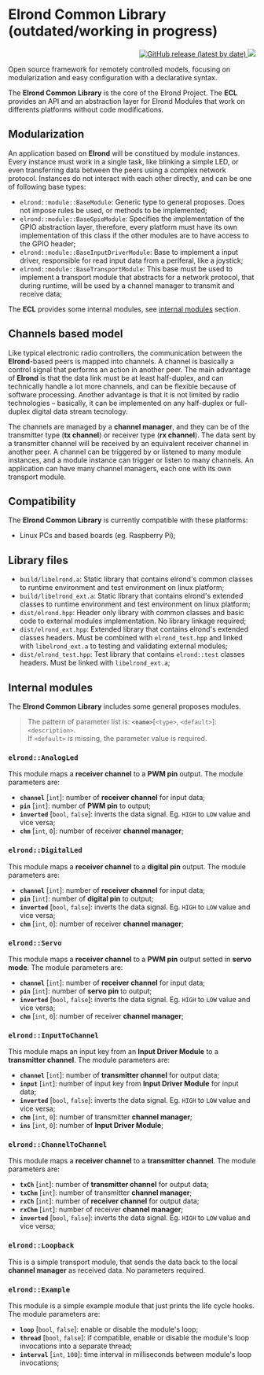 # Elrond Common Library (outdated/working in progress)

<p align="right" >
 <a href="https://github.com/edwino-stein/elrond-common/releases">
   <img alt="GitHub release (latest by date)" src="https://img.shields.io/github/v/release/edwino-stein/elrond-common?include_prereleases">
 </a>
 <img src="https://github.com/edwino-stein/elrond-common/workflows/Build%20and%20test/badge.svg" />

</p>

Open source framework for remotely controlled models, focusing on modularization and easy configuration with a declarative syntax.

The **Elrond Common Library** is the core of the Elrond Project. The **ECL** provides an API and an abstraction layer for Elrond Modules that work on differents platforms without code modifications.

## Modularization

An application based on **Elrond** will be constitued by module instances. Every instance must work in a single task, like blinking a simple LED, or even transferring data between the peers using a complex network protocol. Instances do not interact with each other directly, and can be one of following base types:


 - `elrond::module::BaseModule`: Generic type to general proposes. Does not impose rules be used, or methods to be implemented;
 - `elrond::module::BaseGpioModule`: Specifies the implementation of the GPIO abstraction layer, therefore, every platform must have its own implementation of this class if the other modules are to have access to the GPIO header;
 - `elrond::module::BaseInputDriverModule`: Base to implement a input driver, responsible for read input data from a periferal, like a joystick;
 - `elrond::module::BaseTransportModule`: This base must be used to implement a transport module that abstracts for a network protocol, that during runtime, will be used by a channel manager to transmit and receive data;

The **ECL** provides some internal modules, see [internal modules](#internal-modules) section.

## Channels based model

Like typical electronic radio controllers, the communication between the **Elrond**-based peers is mapped into channels. A channel is basically a control signal that performs an action in another peer. The main advantage of **Elrond** is that the data link must be at least half-duplex, and can technically handle a lot more channels, and can be flexible because of software processing. Another advantage is that it is not limited by radio technologies – basically, it can be implemented on any half-duplex or full-duplex digital data stream tecnology.

The channels are managed by a **channel manager**, and they can be of the transmitter type (**tx channel**) or receiver type (**rx channel**). The data sent by a transmitter channel will be received by an equivalent receiver channel in another peer. A channel can be triggered by or listened to many module instances, and a module instance can trigger or listen to many channels. An application can have many channel managers, each one with its own transport module.

## Compatibility

The **Elrond Common Library** is currently compatible with these platforms:

 - Linux PCs and based boards (eg. Raspberry Pi);


## Library files

 - `build/libelrond.a`: Static library that contains elrond's common classes to runtime environment and test environment on linux platform;
 - `build/libelrond_ext.a`: Static library that contains elrond's extended classes to runtime environment and test environment on linux platform;
 - `dist/elrond.hpp`: Header only library with common classes and basic code to external modules implementation. No library linkage required;
 - `dist/elrond_ext.hpp`: Extended library that contains elrond's extended classes headers. Must be combined with `elrond_test.hpp` and linked with `libelrond_ext.a` to testing and validating external modules;
 - `dist/elrond_test.hpp`: Test library that contains `elrond::test` classes headers. Must be linked with `libelrond_ext.a`;

## Internal modules
The **Elrond Common Library** includes some general proposes modules.

> The pattern of parameter list is: **`<name>`**[`<type>`, `<default>`]: `<description>`.<br/>
> If `<default>` is missing, the parameter value is required.

### `elrond::AnalogLed`
This module maps a **receiver channel** to a **PWM pin** output. The module parameters are:

 - **`channel`** [`int`]: number of **receiver channel** for input data;
 - **`pin`** [`int`]: number of **PWM pin** to output;
 - **`inverted`** [`bool`, `false`]: inverts the data signal. Eg. `HIGH` to `LOW` value and vice versa;
 - **`chm`** [`int`, `0`]: number of receiver **channel manager**;

### `elrond::DigitalLed`
This module maps a **receiver channel** to a **digital pin** output. The module parameters are:

 - **`channel`** [`int`]: number of **receiver channel** for input data;
 - **`pin`** [`int`]: number of **digital pin** to output;
 - **`inverted`** [`bool`, `false`]: inverts the data signal. Eg. `HIGH` to `LOW` value and vice versa;
 - **`chm`** [`int`, `0`]: number of receiver **channel manager**;

### `elrond::Servo`
This module maps a **receiver channel** to a **PWM pin** output setted in **servo mode**. The module parameters are:

 - **`channel`** [`int`]: number of **receiver channel** for input data;
 - **`pin`** [`int`]: number of **servo pin** to output;
 - **`inverted`** [`bool`, `false`]: inverts the data signal. Eg. `HIGH` to `LOW` value and vice versa;
 - **`chm`** [`int`, `0`]: number of receiver **channel manager**;

### `elrond::InputToChannel`
This module maps an input key from an **Input Driver Module** to a **transmitter channel**. The module parameters are:

 - **`channel`** [`int`]: number of **transmitter channel** for output data;
 - **`input`** [`int`]: number of input key from **Input Driver Module** for input data;
 - **`inverted`** [`bool`, `false`]: inverts the data signal. Eg. `HIGH` to `LOW` value and vice versa;
 - **`chm`** [`int`, `0`]: number of transmitter **channel manager**;
 - **`ins`** [`int`, `0`]: number of **Input Driver Module**;

### `elrond::ChannelToChannel`
This module maps a **receiver channel** to a **transmitter channel**. The module parameters are:

 - **`txCh`** [`int`]: number of **transmitter channel** for output data;
 - **`txChm`** [`int`]: number of transmitter **channel manager**;
 - **`rxCh`** [`int`]: number of **receiver channel** for output data;
 - **`rxChm`** [`int`]: number of receiver **channel manager**;
 - **`inverted`** [`bool`, `false`]: inverts the data signal. Eg. `HIGH` to `LOW` value and vice versa;

### `elrond::Loopback`
This is a simple transport module, that sends the data back to the local **channel manager** as received data. No parameters required.

### `elrond::Example`
This module is a simple example module that just prints the life cycle hooks. The module parameters are:

 - **`loop`** [`bool`, `false`]: enable or disable the module's loop;
 - **`thread`** [`bool`, `false`]: if compatible, enable or disable the module's loop invocations into a separate thread;
 - **`interval`** [`int`, `100`]: time interval in milliseconds between module's loop invocations;
